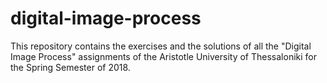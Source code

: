 # digital-image-process
This repository contains the exercises and the solutions 
of all the "Digital Image Process" assignments of the Aristotle University
of Thessaloniki for the Spring Semester of 2018.
